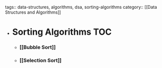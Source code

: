tags:: data-structures, algorithms, dsa, sorting-algorithms
category:: [[Data Structures and Algorithms]]

- # Sorting Algorithms TOC
	- ### [[Bubble Sort]]
	- ### [[Selection Sort]]